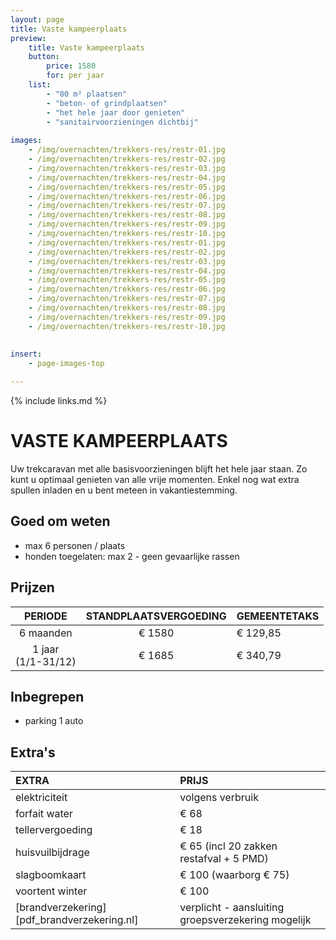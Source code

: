 ```yaml
---
layout: page
title: Vaste kampeerplaats
preview: 
    title: Vaste kampeerplaats
    button:
        price: 1580
        for: per jaar
    list:
        - "80 m² plaatsen"
        - "beton- of grindplaatsen"
        - "het hele jaar door genieten"
        - "sanitairvoorzieningen dichtbij"
        
images:
    - /img/overnachten/trekkers-res/restr-01.jpg
    - /img/overnachten/trekkers-res/restr-02.jpg
    - /img/overnachten/trekkers-res/restr-03.jpg
    - /img/overnachten/trekkers-res/restr-04.jpg
    - /img/overnachten/trekkers-res/restr-05.jpg
    - /img/overnachten/trekkers-res/restr-06.jpg
    - /img/overnachten/trekkers-res/restr-07.jpg
    - /img/overnachten/trekkers-res/restr-08.jpg
    - /img/overnachten/trekkers-res/restr-09.jpg
    - /img/overnachten/trekkers-res/restr-10.jpg
    - /img/overnachten/trekkers-res/restr-01.jpg
    - /img/overnachten/trekkers-res/restr-02.jpg
    - /img/overnachten/trekkers-res/restr-03.jpg
    - /img/overnachten/trekkers-res/restr-04.jpg
    - /img/overnachten/trekkers-res/restr-05.jpg
    - /img/overnachten/trekkers-res/restr-06.jpg
    - /img/overnachten/trekkers-res/restr-07.jpg
    - /img/overnachten/trekkers-res/restr-08.jpg
    - /img/overnachten/trekkers-res/restr-09.jpg
    - /img/overnachten/trekkers-res/restr-10.jpg
    
    
insert:
    - page-images-top

---
```


{% include links.md %}

# VASTE KAMPEERPLAATS
Uw trekcaravan met alle basisvoorzieningen blijft het hele jaar staan. Zo kunt u optimaal genieten van alle vrije momenten. Enkel nog wat extra spullen inladen en  u bent meteen in vakantiestemming. 

## Goed om weten
- max 6 personen / plaats
- honden toegelaten: max 2 - geen gevaarlijke rassen

## Prijzen
PERIODE               | STANDPLAATSVERGOEDING  | GEMEENTETAKS       
:--------------------:|:----------------------:|--------------|
6 maanden             |€ 1580                  |€ 129,85            
1 jaar<br>(1/1-31/12) |€ 1685                  |€ 340,79                 
 
## Inbegrepen
- parking 1 auto

## Extra's
EXTRA             | PRIJS 
:------------------|:-----------|
elektriciteit      |volgens verbruik 
forfait water      |€ 68
tellervergoeding   |€ 18
huisvuilbijdrage   |€ 65 (incl 20 zakken restafval + 5 PMD)
slagboomkaart      |€ 100 (waarborg € 75)
voortent winter    |€ 100
[brandverzekering][pdf_brandverzekering.nl]|verplicht - aansluiting groepsverzekering mogelijk

